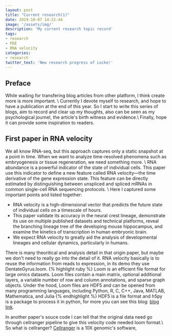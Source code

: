 ```yaml
---
layout: post
title: "Current research(1)"
date: 2019-10-07 14:22:44
image: '/assets/img/'
description: 'My current research topic record'
tags:
- research 
- PDE 
- RNA velocity 
categories:
- research 
twitter_text: 'New research progress of Locke!'
---
```


## Preface 
While waiting for transfering blog articles from other platform, I think create more is more important. \\
Currently I devote myself to research, and hope to have a publication at the end of this year. So I start to write this series of blogs, aim to record and clear up my thoughts, also can be seen as my psychological journel, the article's birth witness and evidence.\\
Finally, hope it can provide some inspiration to readers.
## First paper in RNA velocity
We all know RNA-seq, but this approach captures only a static snapshot at a point in time. When we want to analyze time-resolved phenomena such as embryogenesis or tissue regeneration, we need something more.  \\
RNA abundance is a powerful indicator of the state of individual cells. This paper use this indicator to define a new feature called RNA velocity—the time derivative of the gene expression state.
This feature can be directly estimated by distinguishing between unspliced and spliced mRNAs in common single-cell RNA sequencing protocols. \\
Here I captured some important points and listed together:
- RNA velocity is a high-dimensional vector that predicts the future state of individual cells on a timescale of hours. 
- This paper validate its accuracy in the neural crest lineage, demonstrate its use on multiple published datasets and technical platforms, reveal the branching lineage tree of the developing mouse hippocampus, and examine the kinetics of transcription in human embryonic brain.
- We expect RNA velocity to greatly aid the analysis of developmental lineages and cellular dynamics, particularly in humans.

There is many theoritical and analysis detail in that origin paper, but maybe we don't need to really go into the detail of it. RNA velocity basically is to reuse the information from reads to expression, in its demo they use DentateGyrus.loom.
{% highlight ruby %}
Loom is an efficient file format for large omics datasets. Loom files contain a main matrix, optional additional layers, a variable number of row and column annotations, and sparse graph objects. Under the hood, Loom files are HDF5 and can be opened from many programming languages, including Python, R, C, C++, Java, MATLAB, Mathematica, and Julia
{% endhighlight %}
HDF5 is a file format and h5py is a package to process it in python, for more you can see this blog: [blog link](https://www.jianshu.com/p/de9f33cdfba0).

In another paper's souce code I can tell that the original data need go through cellranger pipeline to give this velocity code needed loom format.\\
So what is cellranger? [Cellranger](https://support.10xgenomics.com/single-cell-gene-expression/software/pipelines/latest/what-is-cell-ranger) is a 10X genomic's software, 


